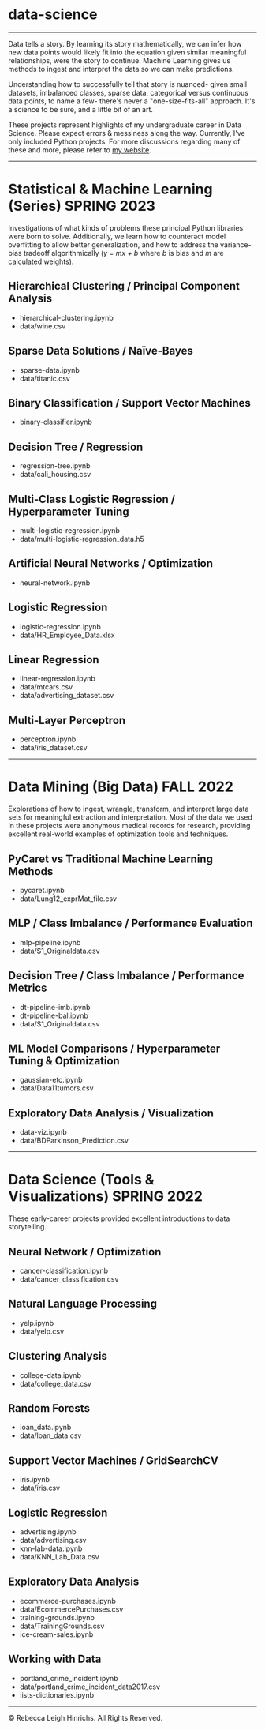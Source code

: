 # data-science
---  

Data tells a story. By learning its story mathematically, we can infer how new data points would likely fit into the equation given similar meaningful relationships, were the story to continue. Machine Learning gives us methods to ingest and interpret the data so we can make predictions.  

Understanding how to successfully tell that story is nuanced- given small datasets, imbalanced classes, sparse data, categorical versus continuous data points, to name a few- there's never a "one-size-fits-all" approach. It's a science to be sure, and a little bit of an art.  

These projects represent highlights of my undergraduate career in Data Science. Please expect errors & messiness along the way. Currently, I've only included Python projects. 
For more discussions regarding many of these and more, please refer to [my website](https://hinrichs.engineering/portfolio).  

---
# Statistical & Machine Learning (Series) SPRING 2023
Investigations of what kinds of problems these principal Python libraries were born to solve. Additionally, we learn how to counteract model overfitting to allow better generalization, and how to address the variance-bias tradeoff algorithmically (<i>y = mx + b</i> where <i>b</i> is bias and <i>m</i> are calculated weights).  

## Hierarchical Clustering / Principal Component Analysis
- hierarchical-clustering.ipynb
- data/wine.csv

## Sparse Data Solutions / Naïve-Bayes
- sparse-data.ipynb
- data/titanic.csv  

## Binary Classification / Support Vector Machines
- binary-classifier.ipynb

## Decision Tree / Regression
- regression-tree.ipynb
- data/cali_housing.csv

## Multi-Class Logistic Regression / Hyperparameter Tuning
- multi-logistic-regression.ipynb
- data/multi-logistic-regression_data.h5

## Artificial Neural Networks / Optimization
- neural-network.ipynb

## Logistic Regression
- logistic-regression.ipynb
- data/HR_Employee_Data.xlsx

## Linear Regression
- linear-regression.ipynb
- data/mtcars.csv
- data/advertising_dataset.csv

## Multi-Layer Perceptron
- perceptron.ipynb
- data/iris_dataset.csv

---
# Data Mining (Big Data) FALL 2022
Explorations of how to ingest, wrangle, transform, and interpret large data sets for meaningful extraction and interpretation. Most of the data we used in these projects were anonymous medical records for research, providing excellent real-world examples of optimization tools and techniques.  

## PyCaret vs Traditional Machine Learning Methods
- pycaret.ipynb
- data/Lung12_exprMat_file.csv

## MLP / Class Imbalance / Performance Evaluation
- mlp-pipeline.ipynb
- data/S1_Originaldata.csv

## Decision Tree / Class Imbalance / Performance Metrics
- dt-pipeline-imb.ipynb
- dt-pipeline-bal.ipynb
- data/S1_Originaldata.csv

## ML Model Comparisons / Hyperparameter Tuning & Optimization
- gaussian-etc.ipynb
- data/Data11tumors.csv

## Exploratory Data Analysis / Visualization
- data-viz.ipynb
- data/BDParkinson_Prediction.csv

---
# Data Science (Tools & Visualizations) SPRING 2022
These early-career projects provided excellent introductions to data storytelling.

## Neural Network / Optimization
- cancer-classification.ipynb
- data/cancer_classification.csv

## Natural Language Processing
- yelp.ipynb
- data/yelp.csv

## Clustering Analysis
- college-data.ipynb
- data/college_data.csv

## Random Forests
- loan_data.ipynb
- data/loan_data.csv

## Support Vector Machines / GridSearchCV
- iris.ipynb
- data/iris.csv

## Logistic Regression
- advertising.ipynb
- data/advertising.csv
- knn-lab-data.ipynb
- data/KNN_Lab_Data.csv

## Exploratory Data Analysis
- ecommerce-purchases.ipynb
- data/EcommercePurchases.csv
- training-grounds.ipynb
- data/TrainingGrounds.csv
- ice-cream-sales.ipynb

## Working with Data
- portland_crime_incident.ipynb
- data/portland_crime_incident_data2017.csv
- lists-dictionaries.ipynb

---
© Rebecca Leigh Hinrichs. All Rights Reserved.  
